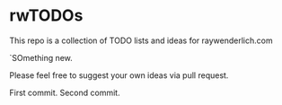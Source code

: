# rwTODOs

This repo is a collection of TODO lists and ideas for raywenderlich.com

`SOmething new.

Please feel free to suggest your own ideas via pull request.

First commit.
Second commit.
